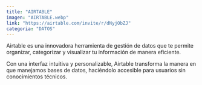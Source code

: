 ```yaml
---
title: "AIRTABLE"
imagen: "AIRTABLE.webp"
link: "https://airtable.com/invite/r/dNyjObZJ"
categoria: "DATOS"
---
```


Airtable es una innovadora herramienta de gestión de datos que te permite organizar, categorizar y visualizar tu información de manera eficiente. 

Con una interfaz intuitiva y personalizable, Airtable transforma la manera en que manejamos bases de datos, haciéndolo accesible para usuarios sin conocimientos técnicos.